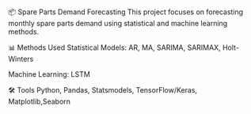 📦 Spare Parts Demand Forecasting
This project focuses on forecasting monthly spare parts demand using statistical and machine learning methods.

📊 Methods Used
Statistical Models: AR, MA, SARIMA, SARIMAX, Holt-Winters

Machine Learning: LSTM

🛠️ Tools
Python, Pandas, Statsmodels, TensorFlow/Keras, Matplotlib,Seaborn
